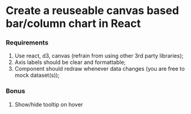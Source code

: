 # Create a reuseable canvas based bar/column chart in React

### Requirements
1. Use react, d3, canvas (refrain from using other 3rd party libraries);
2. Axis labels should be clear and formattable;
3. Component should redraw whenever data changes (you are free to mock dataset(s));

### Bonus
1. Show/hide tooltip on hover

